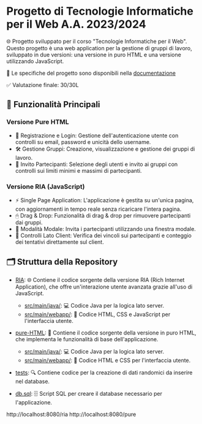 # Progetto di Tecnologie Informatiche per il Web A.A. 2023/2024

🌐 Progetto sviluppato per il corso "Tecnologie Informatiche per il Web". Questo progetto è una web application per la gestione di gruppi di lavoro, sviluppato in due versioni: una versione in puro HTML e una versione utilizzando JavaScript.

📜 Le specifiche del progetto sono disponibili nella [documentazione](Matteo%20Leonardo%20Luraghi%20-%20Progetto%20TIW%202023-2024.pdf)

✅ Valutazione finale: 30/30L

## 🌟 Funzionalità Principali
### Versione Pure HTML

- 🔑 Registrazione e Login: Gestione dell'autenticazione utente con controlli su email, password e unicità dello username.
- 🛠 Gestione Gruppi: Creazione, visualizzazione e gestione dei gruppi di lavoro.
- 📧 Invito Partecipanti: Selezione degli utenti e invito ai gruppi con controlli sui limiti minimi e massimi di partecipanti.

### Versione RIA (JavaScript)

- ⚡ Single Page Application: L'applicazione è gestita su un'unica pagina, con aggiornamenti in tempo reale senza ricaricare l'intera pagina.
- 🖱 Drag & Drop: Funzionalità di drag & drop per rimuovere partecipanti dai gruppi.
- 💬 Modalità Modale: Invita i partecipanti utilizzando una finestra modale.
- 🚦 Controlli Lato Client: Verifica dei vincoli sui partecipanti e conteggio dei tentativi direttamente sul client.

## 🗂 Struttura della Repository

- [RIA](RIA): 🌐 Contiene il codice sorgente della versione RIA (Rich Internet Application), che offre un'interazione utente avanzata grazie all'uso di JavaScript.
  - [src/main/java/](RIA/src/main/java): 💻 Codice Java per la logica lato server.
  - [src/main/webapp/](RIA/src/main/webapp): 🎨 Codice HTML, CSS e JavaScript per l'interfaccia utente.

- [pure-HTML](pure-HTML): 📝 Contiene il codice sorgente della versione in puro HTML, che implementa le funzionalità di base dell'applicazione.
  - [src/main/java/](pure-HTML/src/main/java): 💻 Codice Java per la logica lato server.
  - [src/main/webapp/](pure-HTML/src/main/webapp): 🎨 Codice HTML e CSS per l'interfaccia utente.

- [tests](tests): 🔍 Contiene codice per la creazione di dati randomici da inserire nel database.

- [db.sql](db.sql): 🗄 Script SQL per creare il database necessario per l'applicazione.

http://localhost:8080/ria
http://localhost:8080/pure

